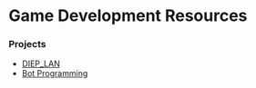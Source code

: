 # Game Development Resources

### Projects
- [DIEP_LAN](https://github.com/ChiragCD/diep_LAN)
- [Bot Programming](https://github.com/twitu/bot_programming)
